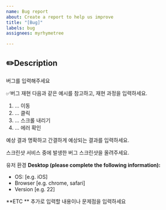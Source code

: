 ```yaml
---
name: Bug report
about: Create a report to help us improve
title: "[Bug]"
labels: bug
assignees: myrhymetree

---
```


✏️Description
-
버그를 입력해주세요

✅버그 재현
다음과 같은 예시를 참고하고, 재현 과정을 입력하세요.
1. ... 이동
2. ... 클릭
3. ... 스크롤 내리기
4. ... 에러 확인 

예상 결과
명확하고 간결하게 예상되는 결과를 입력하세요.

스크린샷
서비스 중에 발생한 버그 스크린샷을 올려주세요.

유저 환경
**Desktop (please complete the following information):**
 - OS: [e.g. iOS]
 - Browser [e.g. chrome, safari]
 - Version [e.g. 22]

**ETC **
추가로 입력할 내용이나 문제점을 입력하세요
